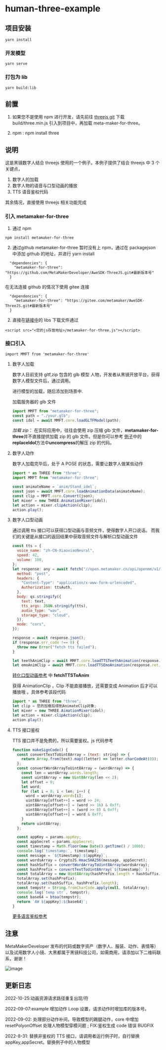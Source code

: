 # human-three-example

## 项目安装

```
yarn install
```

### 开发模型

```
yarn serve
```

### 打包为 lib

```
yarn build:lib
```

## 前置

1. 如果您不是使用 npm 进行开发，请先前往 [threejs git](https://github.com/mrdoob/three.js) 下载 build/three.min.js 引入到项目中，再加载 meta-maker-for-three。

2. npm : npm install three

## 说明

这是黑镜数字人结合 threejs 使用的一个例子。本例子提供了结合 threejs 中 3 个关键点，

1. 数字人的加载
2. 数字人物的语音与口型动画的播放
3. TTS 语音鉴权代码

其余情况，直接使用 threejs 相关功能完成

### 引入 metamaker-for-three

1. 通过 npm

```
npm install metamaker-for-three
```

2. 通过github
metamaker-for-three 暂时没有上 npm，通过在 packagejson 中添加 github 的地址，并进行 yarn install

```
  "dependencies": {
    "metamaker-for-three": "https://github.com/MetaMakerDeveloper/AweSDK-ThreeJS.git#最新版本号"
  }
```

在无法连接 github 的情况下使用 gitee 连接

```
  "dependencies": {
    "metamaker-for-three": "https://gitee.com/metamaker/AweSDK-ThreeJS.git#最新版本号"
  }
```

2.  直接在[链接中](https://github.com/MetaMakerDeveloper/AweSDK-ThreeJS)的 libs 下载文件通过

```
<script src="<您的js存放地址>/metamaker-for-three.js"></script>
```

### 接口引入

```
import MMFT from 'metamaker-for-three'
```

1. 数字人加载

   数字人目前支持 gltf,zip 包含的 glb 模型 人物，开发者从黑镜开放平台，获得数字人模型文件后，通过调用。

   进行模型的加载，随后添加到场景中.

   加载服务器的 glb 文件

   ```js
   import MMFT from "metamaker-for-three";
   const path = "./your.glb";
   const idol = await MMFT.core.loadGLTFModel(path);
   ```

   _加载 zip_： 在实际应用中，往往会使用 zip 压缩 glb 文件，**metamaker-for-three**并不直接提供加载 zip 的 glb 文件。但是你可以参考 [例子](./examples/example.ts)中的 **replaceIdol**方法中**uncompress**的解压 zip 的代码。

2. 数字人动作

   数字人加载完毕后，处于 A POSE 的状态，需要让数字人做某些动作

   ```js
   import * as THREE from "three";
   import MMFT from "metamaker-for-three";

   const animateName = `anim/Stand_idel`;
   const json = await MMFT.core.loadAnimationData(animateName);
   const clip = MMFT.core.Convert(json);
   let mixer = new THREE.AnimationMixer(idol);
   let action = mixer.clipAction(clip);
   action.play();
   ```

3. 数字人口型动画

   通过调用 tts 接口可以获得口型动画与音频文件，使得数字人开口说话。 而我们的关键是从接口的返回结果中获取音频文件与解析口型动画文件

   ```js
   const tts = {
     voice_name: "zh-CN-XiaoxiaoNeural",
     speed: 42,
     volume: 100,
   };
   let response: any = await fetch("//open.metamaker.cn/api/openmm/v1/text_to_anim", {
     method: "post",
     headers: {
       "Content-Type": "application/x-www-form-urlencoded",
       Authorization: ttsAuth,
     },
     body: qs.stringify({
       text: text,
       tts_args: JSON.stringify(tts),
       audio_type: "wav",
       storage_type: "cloud",
     }),
     mode: "cors",
   });

   response = await response.json();
   if (response.err_code !== 0) {
     throw new Error("fetch tts failed");
   }

   let teethAnimClip = await MMFT.core.loadTTSTeethAnimation(response.ret.teeth_anim);
   let emoAnimClip = await MMFT.core.loadTTSEmoAnimation(response.ret.expression_anim);
   ```

   [转化口型动画参考](./examples/example.ts) 中 **fetchTTSToAnim**

   获得 AnimationClip ，Clip 不能直接播放，还需要变成 Animation 后才可以播放哦 。具体参考该段代码

   ```js
   import * as THREE from "three";
   let clip = 您的加载后得到AnimateClip对象;
   let mixer = new THREE.AimationMixer(idol);
   let action = mixer.clipAction(clip);
   action.play();
   ```

4. TTS 接口鉴权

   TTS 接口并不是免费的，所以需要鉴权。js 代码参考

   ```js
   function makeSignCode() {
     const convertTextToUint8Array = (text: string) => {
       return Array.from(text).map((letter) => letter.charCodeAt(0));
     };
     const convertWordArrayToUint8Array = (wordArray) => {
       const len = wordArray.words.length;
       const uint8Array = new Uint8Array(len << 2);
       let offset = 0;
       let word;
       for (let i = 0; i < len; i++) {
         word = wordArray.words[i];
         uint8Array[offset++] = word >> 24;
         uint8Array[offset++] = (word >> 16) & 0xff;
         uint8Array[offset++] = (word >> 8) & 0xff;
         uint8Array[offset++] = word & 0xff;
       }
       return uint8Array;
     };

     const appKey = params.appKey;
     const appSecret = params.appSecret;
     const timestamp = Math.floor(new Date().getTime() / 1000);
     console.log(`timestamp:`, timestamp);
     const message = `${timestamp}:${appKey}`;
     const wordsArray = CryptoJS.HmacSHA256(message, appSecret);
     const hashSuffix = convertWordArrayToUint8Array(wordsArray);
     const hashPrefix = convertTextToUint8Array(`${timestamp}:`);
     const totalArray = new Uint8Array(hashPrefix.length + hashSuffix.length);
     totalArray.set(hashPrefix);
     totalArray.set(hashSuffix, hashPrefix.length);
     const tempstr = String.fromCharCode.apply(null, totalArray);
     console.log(`temp str`, tempstr);
     const base64 = btoa(tempstr);
     return `AW ${appKey}:${base64}`;
   }
   ```
    [更多语言鉴权参考](https://help.metamaker.cn/open/28ca/c4e6)
## 注意

MetaMakerDeveloper 发布的代码或数字资产（数字人、服装、动作、表情等）以及试用数字人小镜、大黑都属于黑镜科技公司，如需商用，请添加以下二维码联系，谢谢！

![image](./code.jpg)

## 更新日志

2022-10-25:动画资源请求路径重复出现/符

2022-09-07:example 增加动作 Loop 设置，请求动作时增加库的版本号。

2022-09-02: 处理部分动作补间，导致模型的踢腿动作，core 中增加 resetPolyonOffset 处理人物模型穿模问题 ; FIX:鉴权生成 code 错误 BUGFIX

2022-8-31: 替换非鉴权的 TTS 接口，请调用者运行例子时，自行替换 appKey,appSecret。替换例子中的人物模型

```

```
